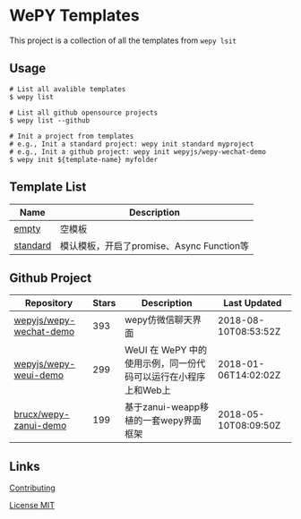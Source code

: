 # WePY Templates

This project is a collection of all the templates from `wepy lsit`

## Usage

```
# List all avalible templates
$ wepy list

# List all github opensource projects
$ wepy list --github

# Init a project from templates
# e.g., Init a standard project: wepy init standard myproject
# e.g., Init a github project: wepy init wepyjs/wepy-wechat-demo
$ wepy init ${template-name} myfolder
```

## Template List

| Name | Description |
| --- | --- |
| [empty](https://github.com/wepyjs/wepy_templates/tree/master/templates/empty) | 空模板 |
| [standard](https://github.com/wepyjs/wepy_templates/tree/master/templates/standard) | 模认模板，开启了promise、Async Function等 |

## Github Project

| Repository | Stars | Description | Last Updated |
| --- | --- | --- | --- |
| [wepyjs/wepy-wechat-demo](https://github.com/wepyjs/wepy-wechat-demo) | 393 | wepy仿微信聊天界面 | 2018-08-10T08:53:52Z |
| [wepyjs/wepy-weui-demo](https://github.com/wepyjs/wepy-weui-demo) | 299 | WeUI 在 WePY 中的使用示例，同一份代码可以运行在小程序上和Web上 | 2018-01-06T14:02:02Z |
| [brucx/wepy-zanui-demo](https://github.com/brucx/wepy-zanui-demo) | 199 | 基于zanui-weapp移植的一套wepy界面框架 | 2018-05-10T08:09:50Z |

## Links

[Contributing](https://github.com/wepyjs/wepy-templates/blob/master/CONTRIBUTING.md)

[License MIT](https://github.com/wepyjs/wepy-templates/blob/master/LICENSE)


